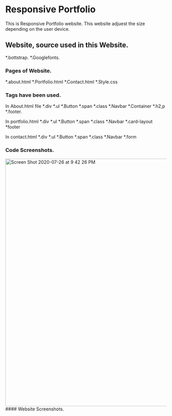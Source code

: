 # Responsive Portfolio

This is Responsive Portfolio website. This website adjuest the size depending on the user device.   


## Website, source used in this Website.
*.bottstrap.
*.Googlefonts.

### Pages of Website.
*.about.html
*.Portfolio.html
*.Contact.html
*.Style.css

### Tags have been used.
In About.html file
*.div
*.ul
*.Button
*.span
*.class
*.Navbar
*.Container
*.h2,p
*.footer.

In portfolio.html
*.div
*.ul
*.Button
*.span
*.class
*.Navbar
*.card-layout
*footer

In contact.html
*.div
*.ul
*.Button
*.span
*.class
*.Navbar
*.form

### Code Screenshots.
<img width="774" alt="Screen Shot 2020-07-26 at 9 42 26 PM" src="https://user-images.githubusercontent.com/66503170/88504269-10f23780-cf89-11ea-9e17-c209869bec72.png">
#### Website Screenshots.
